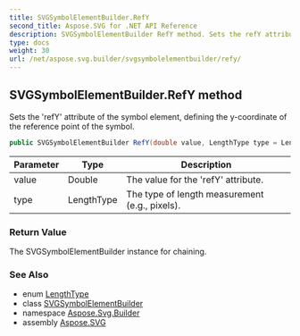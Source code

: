 ```yaml
---
title: SVGSymbolElementBuilder.RefY
second_title: Aspose.SVG for .NET API Reference
description: SVGSymbolElementBuilder RefY method. Sets the refY attribute of the symbol element defining the y-coordinate of the reference point of the symbol
type: docs
weight: 30
url: /net/aspose.svg.builder/svgsymbolelementbuilder/refy/
---
```

## SVGSymbolElementBuilder.RefY method

Sets the 'refY' attribute of the symbol element, defining the y-coordinate of the reference point of the symbol.

```csharp
public SVGSymbolElementBuilder RefY(double value, LengthType type = LengthType.Px)
```

| Parameter | Type | Description |
| --- | --- | --- |
| value | Double | The value for the 'refY' attribute. |
| type | LengthType | The type of length measurement (e.g., pixels). |

### Return Value

The SVGSymbolElementBuilder instance for chaining.

### See Also

* enum [LengthType](../../lengthtype/)
* class [SVGSymbolElementBuilder](../)
* namespace [Aspose.Svg.Builder](../../../aspose.svg.builder/)
* assembly [Aspose.SVG](../../../)

